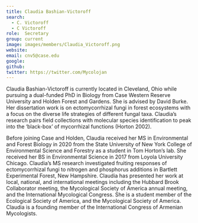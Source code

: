 ```yaml
---
title: Claudia Bashian-Victoroff
search:
  - C. Victoroff
  - C Victoroff
role:  Secretary
group: current
image: images/members/Claudia_Victoroff.png
website: 
email: cnv5@case.edu
google: 
github: 
twitter: https://twitter.com/Mycolojan
---
```


Claudia Bashian-Victoroff is currently located in Cleveland, Ohio while pursuing a dual-funded PhD in Biology from Case Western Reserve University and Holden Forest and Gardens. She is advised by David Burke. Her dissertation work is on ectomycorrhizal fungi in forest ecosystems with a focus on the diverse life strategies of different fungal taxa. Claudia’s research pairs field collections with molecular species identification to peak into the ‘black-box’ of mycorrhizal functions (Horton 2002). 

Before joining Case and Holden, Claudia received her MS in Environmental and Forest Biology in 2020 from the State University of New York College of Environmental Science and Forestry as a student in Tom Horton’s lab. She received her BS in Environmental Science in 2017 from Loyola University Chicago. Claudia’s MS research investigated fruiting responses of ectomycorrhizal fungi to nitrogen and phosphorus additions in Bartlett Experimental Forest, New Hampshire. 
Claudia has presented her work at local, national, and international meetings including the Hubbard Brook Collaborator meeting, the Mycological Society of America annual meeting, and the International Mycological Congress. She is a student member of the Ecological Society of America, and the Mycological Society of America. Claudia is a founding member of the International Congress of Armenian Mycologists. 
